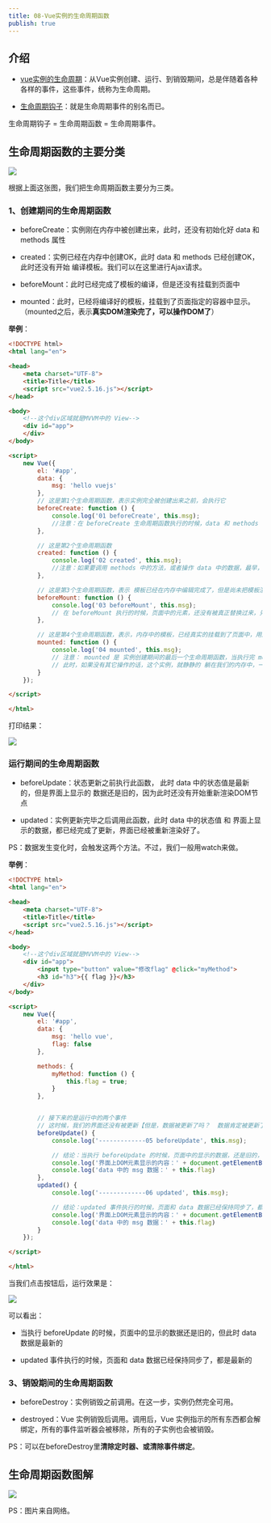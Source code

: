 ```yaml
---
title: 08-Vue实例的生命周期函数
publish: true
---
```


<ArticleTopAd></ArticleTopAd>

## 介绍

- [vue实例的生命周期](https://cn.vuejs.org/v2/guide/instance.html#实例生命周期)：从Vue实例创建、运行、到销毁期间，总是伴随着各种各样的事件，这些事件，统称为生命周期。


- [生命周期钩子](https://cn.vuejs.org/v2/api/#选项-生命周期钩子)：就是生命周期事件的别名而已。

生命周期钩子 = 生命周期函数 = 生命周期事件。


## 生命周期函数的主要分类

![](http://img.smyhvae.com/20180422_1650.png)

根据上面这张图，我们把生命周期函数主要分为三类。


### 1、创建期间的生命周期函数

- beforeCreate：实例刚在内存中被创建出来，此时，还没有初始化好 data 和 methods 属性

- created：实例已经在内存中创建OK，此时 data 和 methods 已经创建OK，此时还没有开始 编译模板。我们可以在这里进行Ajax请求。

- beforeMount：此时已经完成了模板的编译，但是还没有挂载到页面中

- mounted：此时，已经将编译好的模板，挂载到了页面指定的容器中显示。（mounted之后，表示**真实DOM渲染完了，可以操作DOM了**）


**举例**：


```html
<!DOCTYPE html>
<html lang="en">

<head>
    <meta charset="UTF-8">
    <title>Title</title>
    <script src="vue2.5.16.js"></script>
</head>

<body>
    <!--这个div区域就是MVVM中的 View-->
    <div id="app">
    </div>
</body>

<script>
    new Vue({
        el: '#app',
        data: {
            msg: 'hello vuejs'
        },
        // 这是第1个生命周期函数，表示实例完全被创建出来之前，会执行它
        beforeCreate: function () {
            console.log('01 beforeCreate', this.msg);
            //注意：在 beforeCreate 生命周期函数执行的时候，data 和 methods 中的 数据都还没有没初始化
        },

        // 这是第2个生命周期函数
        created: function () {
            console.log('02 created', this.msg);
            //注意：如果要调用 methods 中的方法，或者操作 data 中的数据，最早，只能在 created 中操作
        },

        // 这是第3个生命周期函数，表示 模板已经在内存中编辑完成了，但是尚未把模板渲染到页面中
        beforeMount: function () {
            console.log('03 beforeMount', this.msg);
            // 在 beforeMount 执行的时候，页面中的元素，还没有被真正替换过来，只是之前写的一些模板字符串
        },

        // 这是第4个生命周期函数，表示，内存中的模板，已经真实的挂载到了页面中，用户已经可以看到渲染好的页面了
        mounted: function () {
            console.log('04 mounted', this.msg);
            // 注意： mounted 是 实例创建期间的最后一个生命周期函数，当执行完 mounted 就表示，实例已经被完全创建好了
            // 此时，如果没有其它操作的话，这个实例，就静静的 躺在我们的内存中，一动不动
        }
    });

</script>

</html>
```

打印结果：

![](http://img.smyhvae.com/20180610_1500.png)

### 运行期间的生命周期函数

- beforeUpdate：状态更新之前执行此函数， 此时 data 中的状态值是最新的，但是界面上显示的 数据还是旧的，因为此时还没有开始重新渲染DOM节点

- updated：实例更新完毕之后调用此函数，此时 data 中的状态值 和 界面上显示的数据，都已经完成了更新，界面已经被重新渲染好了。

PS：数据发生变化时，会触发这两个方法。不过，我们一般用watch来做。


**举例**：

```html
<!DOCTYPE html>
<html lang="en">

<head>
    <meta charset="UTF-8">
    <title>Title</title>
    <script src="vue2.5.16.js"></script>
</head>

<body>
    <!--这个div区域就是MVVM中的 View-->
    <div id="app">
        <input type="button" value="修改flag" @click="myMethod">
        <h3 id="h3">{{ flag }}</h3>
    </div>
</body>

<script>
    new Vue({
        el: '#app',
        data: {
            msg: 'hello vue',
            flag: false
        },

        methods: {
            myMethod: function () {
                this.flag = true;
            }
        },


        // 接下来的是运行中的两个事件
        // 这时候，我们的界面还没有被更新【但是，数据被更新了吗？  数据肯定被更新了】
        beforeUpdate() {
            console.log('-------------05 beforeUpdate', this.msg);

            // 结论：当执行 beforeUpdate 的时候，页面中的显示的数据，还是旧的，此时 data 数据是最新的，页面尚未和 最新的数据保持同步
            console.log('界面上DOM元素显示的内容：' + document.getElementById('h3').innerText)
            console.log('data 中的 msg 数据：' + this.flag)
        },
        updated() {
            console.log('-------------06 updated', this.msg);

            // 结论：updated 事件执行的时候，页面和 data 数据已经保持同步了，都是最新的
            console.log('界面上DOM元素显示的内容：' + document.getElementById('h3').innerText)
            console.log('data 中的 msg 数据：' + this.flag)
        }
    });

</script>

</html>
```


当我们点击按钮后，运行效果是：

![](http://img.smyhvae.com/20180610_1528.png)

可以看出：

- 当执行 beforeUpdate 的时候，页面中的显示的数据还是旧的，但此时 data 数据是最新的

- updated 事件执行的时候，页面和 data 数据已经保持同步了，都是最新的



### 3、销毁期间的生命周期函数

- beforeDestroy：实例销毁之前调用。在这一步，实例仍然完全可用。

- destroyed：Vue 实例销毁后调用。调用后，Vue 实例指示的所有东西都会解绑定，所有的事件监听器会被移除，所有的子实例也会被销毁。

PS：可以在beforeDestroy里**清除定时器、或清除事件绑定**。


## 生命周期函数图解

![](http://img.smyhvae.com/20180611_2130.png)

PS：图片来自网络。





